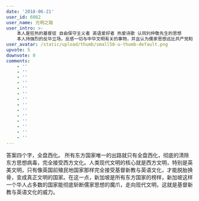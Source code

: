 ```yaml
---
date: '2018-06-21'
user_id: 6082
user_name: 光明之路
user_intro: >-
    本人是狂热的基督徒 自由保守主义者 英语爱好者 热爱诗歌 认同刘仲敬先生的思想         
    本人持强烈的反华立场，反感一切与中华文明有关的事物，并且认为儒家思想远比共产党和伊斯兰更加邪恶，所以反华不反共
user_avatar: /static/upload/thumb/small50-u-thumb-default.png
upvote: 5
downvote: 0
comments:
    - ''
    - ''
    - ''
    - ''
    - ''
    - ''
    - ''
    - ''
    - ''
    - ''
    - ''
    - ''
    - ''
    - ''
---
```


答案四个字，全盘西化。 所有东方国家唯一的出路就只有全盘西化，彻底的清除东方思想病毒，完全接受西方文化。人类现代文明的核心就是西方文明，特别是英美文明，只有像英国前殖民地国家那样完全接受基督新教与英语文化，才能脱胎换骨，变成真正文明的国家。在这一点，新加坡是所有东方国家的榜样，新加坡这样一个华人占多数的国家能彻底斩断儒家思想的魔爪，走向现代文明，这就是基督新教与英语文化的威力。
